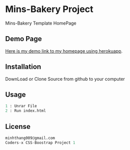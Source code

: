 # Mins-Bakery Project

Mins-Bakery Template HomePage
## Demo Page

[Here is my demo link to my homepage using herokuapp](https://mins-bakery.web.app/).

## Installation

DownLoad or Clone Source from github to your computer

## Usage

```python
1 : Unrar File
2 : Run index.html
```
## License
```python
minhthang009@gmail.com
Coders-x CSS-Boostrap Project 1
```
